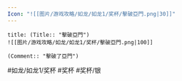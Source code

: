 ```yaml
---
Icon: "![[图片/游戏攻略/如龙/如龙1/奖杯/擊破亞門.png|30]]"
---
```

```ad-common-silver-trophy
title: (Title:: "擊破亞門")
![[图片/游戏攻略/如龙/如龙1/奖杯/擊破亞門.png|100]]

(Comment:: "擊破了亞門")
```

#如龙/如龙1/奖杯 #奖杯 #奖杯/银
